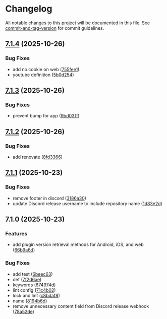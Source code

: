 # Changelog

All notable changes to this project will be documented in this file. See [commit-and-tag-version](https://github.com/absolute-version/commit-and-tag-version) for commit guidelines.

## [7.1.4](https://github.com/Cap-go/capacitor-youtube-player/compare/7.1.3...7.1.4) (2025-10-26)


### Bug Fixes

* add no cookie on web ([755fee1](https://github.com/Cap-go/capacitor-youtube-player/commit/755fee1d7f2c077a9cb9f8e29c979fc9a8673dcb))
* youtube definition ([5b0d254](https://github.com/Cap-go/capacitor-youtube-player/commit/5b0d2547c47a9354d7fa5020ad05fa09299dd7bc))

## [7.1.3](https://github.com/Cap-go/capacitor-youtube-player/compare/7.1.2...7.1.3) (2025-10-26)


### Bug Fixes

* prevent bump for app ([9bd031f](https://github.com/Cap-go/capacitor-youtube-player/commit/9bd031f5b5709fed291d60e63c698e8499b254b0))

## [7.1.2](https://github.com/Cap-go/capacitor-youtube-player/compare/7.1.1...7.1.2) (2025-10-26)


### Bug Fixes

* add renovate ([8fd3366](https://github.com/Cap-go/capacitor-youtube-player/commit/8fd336636fa7082649388db35a5cd70bf07756e4))

## [7.1.1](https://github.com/Cap-go/capacitor-youtube-player/compare/7.1.0...7.1.1) (2025-10-23)


### Bug Fixes

* remove footer in discord ([3186a30](https://github.com/Cap-go/capacitor-youtube-player/commit/3186a30961616fb8a95bb7dfcb1d75f7baac3712))
* update Discord release username to include repository name ([1d83e2d](https://github.com/Cap-go/capacitor-youtube-player/commit/1d83e2da75bd418bceb437b15d68c19548154531))

## 7.1.0 (2025-10-23)


### Features

* add plugin version retrieval methods for Android, iOS, and web ([66b9a6d](https://github.com/Cap-go/capacitor-youtube-player/commit/66b9a6d0a75f5c1a07470bbb58620d4dc91b692c))


### Bug Fixes

* add test ([6beec63](https://github.com/Cap-go/capacitor-youtube-player/commit/6beec6361a720225484040b9b13d3de3af7d07d9))
* def ([7f2d6ae](https://github.com/Cap-go/capacitor-youtube-player/commit/7f2d6aebaa78e46e8b7e17206083acab13ee1625))
* keywords ([674974d](https://github.com/Cap-go/capacitor-youtube-player/commit/674974d647f2a3223f6129dd222940e6a1f3e0dd))
* lint config ([71c4b02](https://github.com/Cap-go/capacitor-youtube-player/commit/71c4b0286fe550124a50074995c5d305f3069c60))
* lock and lint ([c8bdaf8](https://github.com/Cap-go/capacitor-youtube-player/commit/c8bdaf8607fb75eb19382ca2c6c5184baaa63c6f))
* name ([8194b6d](https://github.com/Cap-go/capacitor-youtube-player/commit/8194b6d1126d6e5b9bcf38dfac85e679d0bf54d4))
* remove unnecessary content field from Discord release webhook ([78a52de](https://github.com/Cap-go/capacitor-youtube-player/commit/78a52dec944109370784ca40a98dd4120d57501b))
